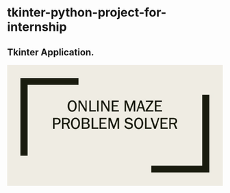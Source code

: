 # tkinter-python-project-for-internship


<h2>Tkinter Application.</h2> 




![](https://github.com/henatan/Online-Maze-problem-solver/blob/master/Slide1.png)
